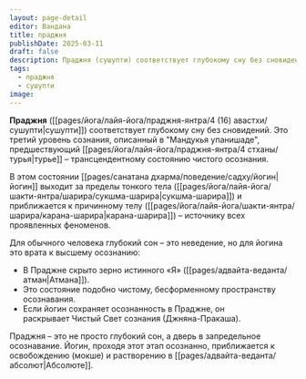 ```yaml
---
layout: page-detail
editor: Вандана
title: праджня
publishDate: 2025-03-11
draft: false
description: Праджня (сушупти) соответствует глубокому сну без сновидений. Это третий уровень сознания, описанный в "Мандукья упанишаде", предшествующий турье – трансцендентному состоянию чистого осознания.
tags:
  - праджня
  - сушупти
image:
---
```

**Праджня** ([[pages/йога/лайя-йога/праджня-янтра/4 (16) авастхи/сушупти|сушупти]]) соответствует глубокому сну без сновидений. Это третий уровень сознания, описанный в "Мандукья упанишаде", предшествующий [[pages/йога/лайя-йога/праджня-янтра/4 стханы/турья|турье]] – трансцендентному состоянию чистого осознания.

В этом состоянии [[pages/санатана дхарма/поведение/садху/йогин|йогин]] выходит за пределы тонкого тела ([[pages/йога/лайя-йога/шакти-янтра/шарира/сукшма-шарира|сукшма-шарира]]) и приближается к причинному телу ([[pages/йога/лайя-йога/шакти-янтра/шарира/карана-шарира|карана-шарира]]) – источнику всех проявленных феноменов.

Для обычного человека глубокий сон – это неведение, но для йогина это врата к высшему осознанию:

- В Праджне скрыто зерно истинного «Я» ([[pages/адвайта-веданта/атман|Атмана]]).
- Это состояние подобно чистому, бесформенному пространству осознавания.
- Если йогин сохраняет осознанность в Праджне, он раскрывает Чистый Свет сознания (Джняна-Пракаша).

Праджня – это не просто глубокий сон, а дверь в запредельное осознавание. Йогин, проходя этот этап осознанно, приближается к освобождению (мокше) и растворению в [[pages/адвайта-веданта/абсолют|Абсолюте]].
